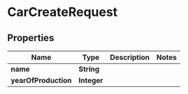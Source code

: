 # CarCreateRequest

## Properties
Name | Type | Description | Notes
------------ | ------------- | ------------- | -------------
**name** | **String** |  | 
**yearOfProduction** | **Integer** |  | 
